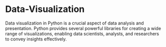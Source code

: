 # Data-Visualization
 Data visualization in Python is a crucial aspect of data analysis and presentation. Python provides several powerful libraries for creating a wide range of visualizations, enabling data scientists, analysts, and researchers to convey insights effectively.
